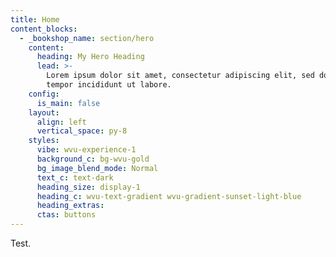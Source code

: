 ```yaml
---
title: Home
content_blocks:
  - _bookshop_name: section/hero
    content:
      heading: My Hero Heading
      lead: >-
        Lorem ipsum dolor sit amet, consectetur adipiscing elit, sed do eiusmod
        tempor incididunt ut labore.
    config:
      is_main: false
    layout:
      align: left
      vertical_space: py-8
    styles:
      vibe: wvu-experience-1
      background_c: bg-wvu-gold
      bg_image_blend_mode: Normal
      text_c: text-dark
      heading_size: display-1
      heading_c: wvu-text-gradient wvu-gradient-sunset-light-blue
      heading_extras:
      ctas: buttons
---
```


Test.